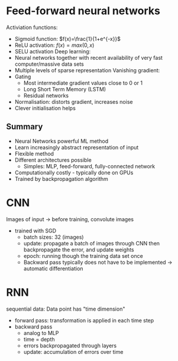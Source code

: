 # Feed-forward neural networks
Activiation functions:
* Sigmoid function: $f(x)=\frac{1}{1+e^{-x}}$
* ReLU activation: $f(x)=max(0,x)$
* SELU activation
Deep learning:
* Neural networks together with recent availability of very fast computer/massive data sets
* Multiple levels of sparse representation
Vanishing gradient:
* Gating
	* Most intermediate gradient values close to 0 or 1
	* Long Short Term Memory (LSTM)
	* Residual networks
* Normalisation: distorts gradient, increases noise
* Clever initialisation helps
## Summary
* Neural Networks powerful ML method
* Learn increasingly abstract representation of input
* Flexible method
* Different architectures possible
	* Simples: MLP, feed-forward, fully-connected network
* Computationally costly - typically done on GPUs
* Trained by backpropagation algorithm

# CNN
Images of input -> before training, convolute images
* trained with SGD
	* batch sizes: 32 (images)
	* update: propagate a batch of images through CNN then backpropagate the error, and update weights
	* epoch: running though the training data set once
	* Backward pass typically does not have to be implemented -> automatic differentiation

# RNN
sequential data: Data point has "time dimension"

* forward pass: transformation is applied in each time step
* backward pass
	* analog to MLP
	* time = depth
	* errors backpropagated through layers
	* update: accumulation of errors over time